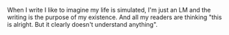 When I write I like to imagine my life is simulated, I'm just an LM and the writing is the purpose of my existence. And all my readers are thinking "this is alright. But it clearly doesn't understand anything".

